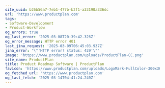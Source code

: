 ```yaml
---
site_uuid: b26b56a7-7eb1-477b-b2f1-a33190a336dc
url: 'https://www.productplan.com'
tags:
- Software-Development
- Product-Workflow
og_errors: true
og_last_error: '2025-03-08T20:39:42.326Z'
og_error_message: HTTP error 401
last_jina_request: '2025-03-09T06:45:03.937Z'
jina_error: "\"'HTTP error! status: 429'\""
image: 'https://www.productplan.com/uploads/ProductPlan-CC.png'
site_name: ProductPlan
title: Product Roadmap Software | ProductPlan
favicon: 'https://www.productplan.com/uploads/LogoMark-FullColor-300x300.png'
og_fetched_url: 'https://www.productplan.com'
og_last_fetch: '2025-03-14T04:41:24.240Z'
---
```


